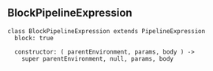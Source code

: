 ## BlockPipelineExpression

    class BlockPipelineExpression extends PipelineExpression
      block: true

      constructor: ( parentEnvironment, params, body ) ->
        super parentEnvironment, null, params, body
